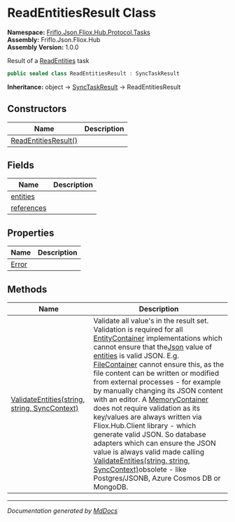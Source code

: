 ﻿<!--  
  <auto-generated>   
    The contents of this file were generated by a tool.  
    Changes to this file may be list if the file is regenerated  
  </auto-generated>   
-->

# ReadEntitiesResult Class

**Namespace:** [Friflo.Json.Fliox.Hub.Protocol.Tasks](../index.md)  
**Assembly:** Friflo.Json.Fliox.Hub  
**Assembly Version:** 1.0.0

Result of a [ReadEntities](../ReadEntities/index.md) task

```csharp
public sealed class ReadEntitiesResult : SyncTaskResult
```

**Inheritance:** object → [SyncTaskResult](../SyncTaskResult/index.md) → ReadEntitiesResult

## Constructors

| Name                                          | Description |
| --------------------------------------------- | ----------- |
| [ReadEntitiesResult()](constructors/index.md) |             |

## Fields

| Name                               | Description |
| ---------------------------------- | ----------- |
| [entities](fields/entities.md)     |             |
| [references](fields/references.md) |             |

## Properties

| Name                         | Description |
| ---------------------------- | ----------- |
| [Error](properties/Error.md) |             |

## Methods

| Name                                                                         | Description                                                                                                                                                                                                                                                                                                                                                                                                                                                                                                                                                                                                                                                                                                                                                                                                                                                                                                                                |
| ---------------------------------------------------------------------------- | ------------------------------------------------------------------------------------------------------------------------------------------------------------------------------------------------------------------------------------------------------------------------------------------------------------------------------------------------------------------------------------------------------------------------------------------------------------------------------------------------------------------------------------------------------------------------------------------------------------------------------------------------------------------------------------------------------------------------------------------------------------------------------------------------------------------------------------------------------------------------------------------------------------------------------------------ |
| [ValidateEntities(string, string, SyncContext)](methods/ValidateEntities.md) | Validate all value's in the result set. Validation is required for all [EntityContainer](../../../Host/EntityContainer/index.md) implementations which cannot ensure that the[Json](../../Models/EntityValue/properties/Json.md) value of [entities](fields/entities.md) is valid JSON.  E.g. [FileContainer](../../../Host/FileContainer/index.md) cannot ensure this, as the file content can be written or modified from external processes \- for example by manually changing its JSON content with an editor.  A [MemoryContainer](../../../Host/MemoryContainer/index.md) does not require validation as its key\/values are always written via Fliox.Hub.Client library \- which generate valid JSON.  So database adapters which can ensure the JSON value is always valid made calling [ValidateEntities(string, string, SyncContext)](methods/ValidateEntities.md)obsolete \- like Postgres\/JSONB, Azure Cosmos DB or MongoDB. |

___

*Documentation generated by [MdDocs](https://github.com/ap0llo/mddocs)*
